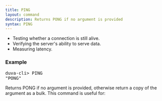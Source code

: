 ```yaml
---
title: PING
layout: command
description: Returns PONG if no argument is provided
syntax: PING
---
```


- Testing whether a connection is still alive.
- Verifying the server's ability to serve data.
- Measuring latency.

### Example
<div class="command-example">
<pre>
duva-cli> PING
"PONG"
</pre>
</div>


Returns PONG if no argument is provided, otherwise return a copy of the argument as a bulk. This command is useful for:

